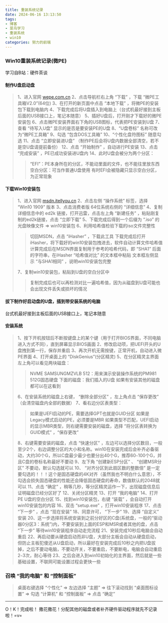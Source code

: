 ```yaml
---
title: 重装系统记录
date: 2024-06-16 13:13:50
tags:
- 博客
- 菜鸟学习
- 重装系统
- win10
categories: 努力的前端
---
```


### Win10重装系统记录(微PE)
学习自B站：硬件茶谈

#### 制作U盘启动盘

> 1、进入官网 [wepe.com.cn](https://www.wepe.com.cn/)
> 2、点击导航栏右上角 “下载” ，下载 “微PE工具箱V2.0”(64位)
> 3、在打开的新页面中点击 “本地下载” ，将微PE的安装包下载到电脑内
> 4、下载完成后将U盘插入到电脑上（台式机最好接到主板后面的USB接口上，笔记本随意）
> 5、插好U盘后，打开刚才下载好的微PE安装包
> 6、点击微PE安装界面右下角的USB图标，代表把PE安装到U盘
> 7、查看 “待写入U盘” 显示的是否是要安装PE的U盘
> 8、“U盘卷标” 名称可改为“微PE工具箱”
> 9、勾选 “包含DOS工具箱”
> 10、“个性化盘符图标” 随意勾选
> 11、点击 “立即安装进U盘” （制作PE后会将U盘内数据全部清空，若不是空U盘请提前备份）
> 12、点击 “开始制作” ，自动进行PE安装
> 13、点击 “完成安装” ，PE已成功安装进U盘内
> 14、此时U盘会被分为两个分区：
> 
>> “EFI”：PE本身所在的分区，不能动里面的文件，也不能往里放东西
>> 空白分区：可当作普通U盘使用
>> 有时EFI会被隐藏只显示空白分区，为正常现象
>

#### 下载Win10安装包

> 1、进入官网 [msdn.itellyou.cn](https://msdn.itellyou.cn/)
> 2、点击左侧 “操作系统” 标签，选择 “Win10 1909” 版本
> 3、点击消费者版 64位系统右侧的 “详细信息”
> 4、复制详细信息中的 ed2k 链接，打开迅雷，点击左上角 “新建任务” ，粘贴刚复制的ed2k链接，点击 “立即下载”
> 5、下载完成后得到一个后缀为 “.iso” 的光盘映像文件 => win10安装包
> 6、利用哈希值检验下载的iso文件完整性
>
>> 切回MSDN，点击 “iHasher” ，下载此工具
>> 下载完成后打开iHasher，将下载好的win10安装包拽进去，软件自动计算文件哈希值
>> 计算完成后在MSDN界面复制用于参考的哈希代码，即 “SHA1” 后面的字符串，在iHasher “哈希值对比” 的文本框中粘贴
>> 文本框左侧显示 “与SHA1相同” ，说明win10安装包完整
>
> 7、复制win10安装包，粘贴到U盘的空白分区中
>
>> 复制完成后也可以再检测对比一遍哈希值，因为从磁盘到U盘可能也会出现文件丢失或损坏的情况
>

#### 拔下制作好启动盘的U盘，插到带安装系统的电脑
台式机最好接到主板后面的USB接口上，笔记本随意

#### 安装系统

> 1、按下开机按钮后不断按键盘上的某个键（用于打开BIOS界面，不同电脑进入方式不同），直到屏幕显示BIOS画面
> 2、修改启动项，把UEFI开头的U盘拽到第一行，保存并重启
> 3、再次开机无需按键，正常开机，自动进入微PE界面
> 4、打开桌面上的 “DiskGenius”(分区精灵) 
> 5、在分区精灵主界面左上角可以看见两块磁盘：
>
>> NVME SAMSUNGMZVLB 512：用来演示安装操作系统的PM981 512G固态硬盘
>> 下面的磁盘：我们插入的U盘
>> 如果有安装其他的磁盘都可以在这看到
>
> 6、在安装系统的磁盘上右键， “删除全部分区” ，左上角点击 “保存更改” （会清空磁盘内全部的数据）
> 7、看右边分区表类型：
> 
>> 如果是UEFI启动的PE，需要选择GPT也就是GUID分区
>> 如果是Legacy模式启动的PE，必须要是MBR
>> 如果类型不匹配，UEFI启动的显示MBR类型，则右键需要安装的磁盘，选择 “将分区表转换为GUID模式” ，“保存更改”
>
> 8、右键需要安装的磁盘，点击 “快速分区” ，左边可以选择分区数目，一般至少2个，右边调整分区的大小和名称。win10在安装完成后会补齐必备驱动，大约30个G，所以C盘最少最少也要分出40个G，推荐60`~`100个G，并且C盘的卷标名称最好不要动
> 9、左下角 “创建新ESP分区” 、 “创建MSR分区” 不要动，默认勾选就可以
> 10、 “对齐分区到此扇区数的整数倍” 是一定要勾选的！！！这个是固态硬盘的4K对齐（虽然我也不明白什么意思），不勾选会损失固态硬盘的性能还会降低固态硬盘的寿命，数值默认的2048就可以
> 11、点击 “确定” ，稍等几秒，等分区精灵运作一下，出现磁盘信息后证明磁盘已经分区好了
> 12、关闭分区精灵
> 13、打开 “我的电脑” 
> 14、打开PE U盘的空白分区
> 15、找到win10安装包，右键 “装载” ，会自动打开win10安装包的内容
> 16、双击 “setup.exe” ，打开win10安装程序
> 17、点击 “下一步” ，点击 “现在安装”
> 18、同意许可， “下一步”
> 19、选择 “自定义” 安装
> 20、这一步选择将系统安装到之前分好区的C盘(系统盘，一般的“驱动器0分区3：系统”)内，不要安装到上面的ESP和MSR或者其他的盘，点击 “下一步” 等待win10安装程序自动走完流程
> 21、安装完成10秒后电脑会自动重启
> 22、再启动要从硬盘启动而非U盘，大部分主板会自动从硬盘启动，但防止主板犯傻还从U盘启动，所以最好在安装完成后10秒之内把U盘拔掉，之后不要动电脑，不要动开关，不要重启，不要断电，电脑会自动重启2`~`3次，耐心等待
> 23、之后会进入到win10初始化的主界面，然后就是一些基础设置，不联网可能设置过程会更快一些

### 召唤 “我的电脑” 和 “控制面板”

> 桌面右键选择 “个性化” => 左边选择 “主题” => 往下滚动找到 “桌面图标设置” => 勾选 “计算机” 和 “控制面板” => 点击 “确定”

***

O！K！完成啦！
撒花撒花！分配其他的磁盘或者补齐硬件驱动程序就先不记录啦！=v=
